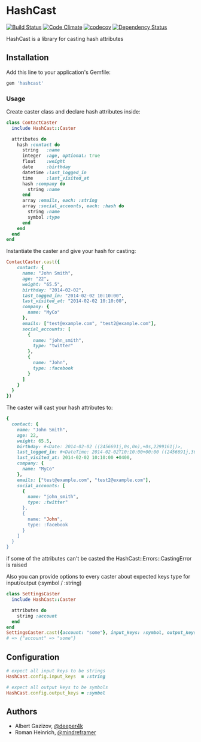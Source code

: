 # HashCast
[![Build Status](https://travis-ci.org/ddd-ruby/hashcast.png)](https://travis-ci.org/ddd-ruby/hashcast)
[![Code Climate](https://codeclimate.com/github/ddd-ruby/hashcast/badges/gpa.svg)](https://codeclimate.com/github/ddd-ruby/hashcast)
[![codecov](https://codecov.io/gh/ddd-ruby/hashcast/branch/master/graph/badge.svg)](https://codecov.io/gh/ddd-ruby/hashcast)
[![Dependency Status](https://gemnasium.com/ddd-ruby/hashcast.png)](https://gemnasium.com/ddd-ruby/hashcast)


HashCast is a library for casting hash attributes


## Installation

Add this line to your application's Gemfile:

```ruby
gem 'hashcast'
```

### Usage

Create caster class and declare hash attributes inside:

```ruby
class ContactCaster
  include HashCast::Caster

  attributes do
    hash :contact do
      string   :name
      integer  :age, optional: true
      float    :weight
      date     :birthday
      datetime :last_logged_in
      time     :last_visited_at
      hash :company do
        string :name
      end
      array :emails, each: :string
      array :social_accounts, each: :hash do
        string :name
        symbol :type
      end
    end
  end
end
```

Instantiate the caster and give your hash for casting:

```ruby
ContactCaster.cast({
    contact: {
      name: "John Smith",
      age: "22",
      weight: "65.5",
      birthday: "2014-02-02",
      last_logged_in: "2014-02-02 10:10:00",
      last_visited_at: "2014-02-02 10:10:00",
      company: {
        name: "MyCo"
      },
      emails: ["test@example.com", "test2@example.com"],
      social_accounts: [
        {
          name: "john_smith",
          type: "twitter"
        },
        {
          name: "John",
          type: :facebook
        }
      ]
    }
  }
})
```

The caster will cast your hash attributes to:

```ruby
{
  contact: {
    name: "John Smith",
    age: 22,
    weight: 65.5,
    birthday: #<Date: 2014-02-02 ((2456691j,0s,0n),+0s,2299161j)>,
    last_logged_in: #<DateTime: 2014-02-02T10:10:00+00:00 ((2456691j,36600s,0n),+0s,2299161j)>,
    last_visited_at: 2014-02-02 10:10:00 +0400,
    company: {
      name: "MyCo"
    },
    emails: ["test@example.com", "test2@example.com"],
    social_accounts: [
      {
        name: "john_smith",
        type: :twitter"
      },
      {
        name: "John",
        type: :facebook
      }
    ]
  }
}
```

if some of the attributes can't be casted the HashCast::Errors::CastingError is raised


Also you can provide options to every caster about expected keys type for input/output (:symbol / :string)

```ruby
class SettingsCaster
  include HashCast::Caster

  attributes do
    string :account
  end
end
SettingsCaster.cast({account: "some"}, input_keys: :symbol, output_keys: :string)
# => {"account" => "some"}
```


## Configuration


```ruby
# expect all input keys to be strings
HashCast.config.input_keys  = :string

# expect all output keys to be symbols
HashCast.config.output_keys = :symbol
```

## Authors

- Albert Gazizov, [@deeper4k](https://twitter.com/deeper4k)
- Roman Heinrich, [@mindreframer](https://twitter.com/mindreframer)
